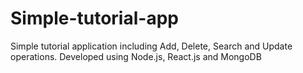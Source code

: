 # Simple-tutorial-app
Simple tutorial application including Add, Delete, Search and Update operations. Developed using Node.js, React.js and MongoDB
